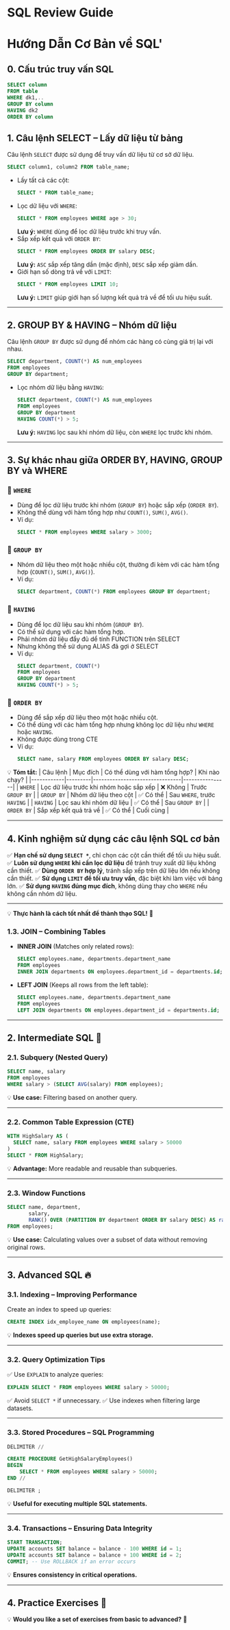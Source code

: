 # SQL Review Guide

# Hướng Dẫn Cơ Bản về SQL'

## 0. Cấu trúc truy vấn SQL
  ```sql
SELECT column
FROM table
WHERE dk1,..
GROUP BY column
HAVING dk2
ORDER BY column
```

## 1. Câu lệnh SELECT – Lấy dữ liệu từ bảng
Câu lệnh `SELECT` được sử dụng để truy vấn dữ liệu từ cơ sở dữ liệu.
```sql
SELECT column1, column2 FROM table_name;
```
- Lấy tất cả các cột:
  ```sql
  SELECT * FROM table_name;
  ```
- Lọc dữ liệu với `WHERE`:
  ```sql
  SELECT * FROM employees WHERE age > 30;
  ```
  **Lưu ý:** `WHERE` dùng để lọc dữ liệu trước khi truy vấn.
- Sắp xếp kết quả với `ORDER BY`:
  ```sql
  SELECT * FROM employees ORDER BY salary DESC;
  ```
  **Lưu ý:** `ASC` sắp xếp tăng dần (mặc định), `DESC` sắp xếp giảm dần.
- Giới hạn số dòng trả về với `LIMIT`:
  ```sql
  SELECT * FROM employees LIMIT 10;
  ```
  **Lưu ý:** `LIMIT` giúp giới hạn số lượng kết quả trả về để tối ưu hiệu suất.

---

## 2. GROUP BY & HAVING – Nhóm dữ liệu
Câu lệnh `GROUP BY` được sử dụng để nhóm các hàng có cùng giá trị lại với nhau.
```sql
SELECT department, COUNT(*) AS num_employees
FROM employees
GROUP BY department;
```
- Lọc nhóm dữ liệu bằng `HAVING`:
  ```sql
  SELECT department, COUNT(*) AS num_employees
  FROM employees
  GROUP BY department
  HAVING COUNT(*) > 5;
  ```
  **Lưu ý:** `HAVING` lọc sau khi nhóm dữ liệu, còn `WHERE` lọc trước khi nhóm.

---

## 3. Sự khác nhau giữa ORDER BY, HAVING, GROUP BY và WHERE

### 🔹 `WHERE`
- Dùng để lọc dữ liệu trước khi nhóm (`GROUP BY`) hoặc sắp xếp (`ORDER BY`).
- Không thể dùng với hàm tổng hợp như `COUNT()`, `SUM()`, `AVG()`.
- Ví dụ:
  ```sql
  SELECT * FROM employees WHERE salary > 3000;
  ```

### 🔹 `GROUP BY`
- Nhóm dữ liệu theo một hoặc nhiều cột, thường đi kèm với các hàm tổng hợp (`COUNT()`, `SUM()`, `AVG()`).
- Ví dụ:
  ```sql
  SELECT department, COUNT(*) FROM employees GROUP BY department;
  ```

### 🔹 `HAVING`
- Dùng để lọc dữ liệu sau khi nhóm (`GROUP BY`).
- Có thể sử dụng với các hàm tổng hợp.
- Phải nhóm dữ liệu đẩy đủ dể tính FUNCTION trên SELECT
- Nhưng không thể sử dụng ALIAS đã gợi ở SELECT
- Ví dụ:
  ```sql
  SELECT department, COUNT(*)
  FROM employees
  GROUP BY department
  HAVING COUNT(*) > 5;
  ```

### 🔹 `ORDER BY`
- Dùng để sắp xếp dữ liệu theo một hoặc nhiều cột.
- Có thể dùng với các hàm tổng hợp nhưng không lọc dữ liệu như `WHERE` hoặc `HAVING`.
- Không được dùng trong  CTE
- Ví dụ:
  ```sql
  SELECT name, salary FROM employees ORDER BY salary DESC;
  ```

💡 **Tóm tắt:**
| Câu lệnh   | Mục đích | Có thể dùng với hàm tổng hợp? | Khi nào chạy? |
|------------|---------|--------------------------------|----------------|
| `WHERE`    | Lọc dữ liệu trước khi nhóm hoặc sắp xếp | ❌ Không | Trước `GROUP BY` |
| `GROUP BY` | Nhóm dữ liệu theo cột | ✅ Có thể | Sau `WHERE`, trước `HAVING` |
| `HAVING`   | Lọc sau khi nhóm dữ liệu | ✅ Có thể | Sau `GROUP BY` |
| `ORDER BY` | Sắp xếp kết quả trả về | ✅ Có thể | Cuối cùng |

---

## 4. Kinh nghiệm sử dụng các câu lệnh SQL cơ bản
✅ **Hạn chế sử dụng `SELECT *`**, chỉ chọn các cột cần thiết để tối ưu hiệu suất.
✅ **Luôn sử dụng `WHERE` khi cần lọc dữ liệu** để tránh truy xuất dữ liệu không cần thiết.
✅ **Dùng `ORDER BY` hợp lý**, tránh sắp xếp trên dữ liệu lớn nếu không cần thiết.
✅ **Sử dụng `LIMIT` để tối ưu truy vấn**, đặc biệt khi làm việc với bảng lớn.
✅ **Sử dụng `HAVING` đúng mục đích**, không dùng thay cho `WHERE` nếu không cần nhóm dữ liệu.

---

💡 **Thực hành là cách tốt nhất để thành thạo SQL!** 🚀



### 1.3. JOIN – Combining Tables

- **INNER JOIN** (Matches only related rows):
  ```sql
  SELECT employees.name, departments.department_name
  FROM employees
  INNER JOIN departments ON employees.department_id = departments.id;
  ```
- **LEFT JOIN** (Keeps all rows from the left table):
  ```sql
  SELECT employees.name, departments.department_name
  FROM employees
  LEFT JOIN departments ON employees.department_id = departments.id;
  ```

---

## 2. Intermediate SQL 🚀

### 2.1. Subquery (Nested Query)
```sql
SELECT name, salary
FROM employees
WHERE salary > (SELECT AVG(salary) FROM employees);
```
💡 **Use case:** Filtering based on another query.

---

### 2.2. Common Table Expression (CTE)
```sql
WITH HighSalary AS (
  SELECT name, salary FROM employees WHERE salary > 50000
)
SELECT * FROM HighSalary;
```
💡 **Advantage:** More readable and reusable than subqueries.

---

### 2.3. Window Functions
```sql
SELECT name, department,
       salary,
       RANK() OVER (PARTITION BY department ORDER BY salary DESC) AS rank
FROM employees;
```
💡 **Use case:** Calculating values over a subset of data without removing original rows.

---

## 3. Advanced SQL 🔥

### 3.1. Indexing – Improving Performance
Create an index to speed up queries:
```sql
CREATE INDEX idx_employee_name ON employees(name);
```
💡 **Indexes speed up queries but use extra storage.**

---

### 3.2. Query Optimization Tips
✅ Use `EXPLAIN` to analyze queries:
  ```sql
  EXPLAIN SELECT * FROM employees WHERE salary > 50000;
  ```
✅ Avoid `SELECT *` if unnecessary.
✅ Use indexes when filtering large datasets.

---

### 3.3. Stored Procedures – SQL Programming
```sql
DELIMITER //

CREATE PROCEDURE GetHighSalaryEmployees()
BEGIN
    SELECT * FROM employees WHERE salary > 50000;
END //

DELIMITER ;
```
💡 **Useful for executing multiple SQL statements.**

---

### 3.4. Transactions – Ensuring Data Integrity
```sql
START TRANSACTION;
UPDATE accounts SET balance = balance - 100 WHERE id = 1;
UPDATE accounts SET balance = balance + 100 WHERE id = 2;
COMMIT; -- Use ROLLBACK if an error occurs
```
💡 **Ensures consistency in critical operations.**

---

## 4. Practice Exercises 🎯
💡 **Would you like a set of exercises from basic to advanced?** 🚀

